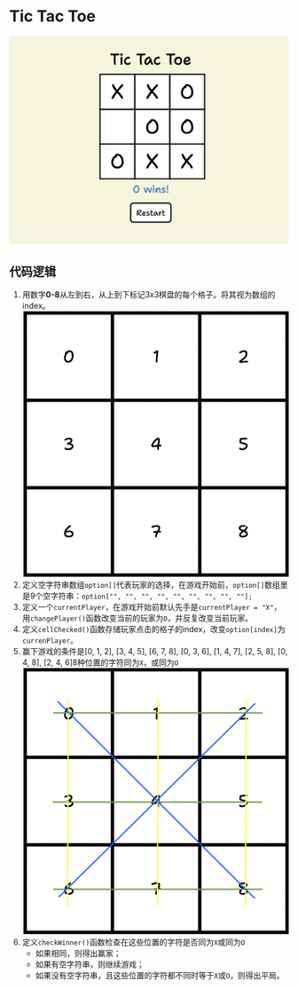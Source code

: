 # Tic Tac Toe

![](images/tictactoe.png)

## 代码逻辑
1. 用数字**0-8**从左到右，从上到下标记3x3棋盘的每个格子。将其视为数组的index。
    ![](images/index.png)
2. 定义空字符串数组`option[]`代表玩家的选择，在游戏开始前，`option[]`数组里是9个空字符串：`option["", "", "", "", "", "", "", "", ""];`
3. 定义一个`currentPlayer`，在游戏开始前默认先手是`currentPlayer = "X"`，用`changePlayer()`函数改变当前的玩家为`O`，并反复改变当前玩家。
2. 定义`cellChecked()`函数存储玩家点击的格子的index，改变`option[index]`为`currenPlayer`。
3. 赢下游戏的条件是[0, 1, 2], [3, 4, 5], [6, 7, 8], [0, 3, 6], [1, 4, 7], [2, 5, 8], [0, 4, 8], [2, 4, 6]8种位置的字符同为`X`，或同为`O`
    ![](images/win-condition.png)
4. 定义`checkWinner()`函数检查在这些位置的字符是否同为`X`或同为`O`
    - 如果相同，则得出赢家；
    - 如果有空字符串，则继续游戏；
    - 如果没有空字符串，且这些位置的字符都不同时等于`X`或`O`，则得出平局。